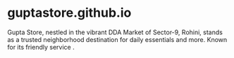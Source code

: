 # guptastore.github.io
Gupta Store, nestled in the vibrant DDA Market of Sector-9, Rohini, stands as a trusted neighborhood destination for daily essentials and more. Known for its friendly service .
